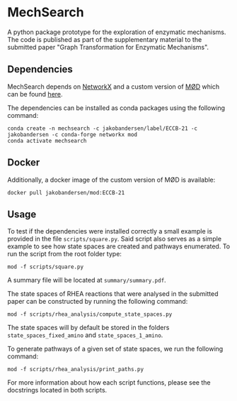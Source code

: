 # MechSearch

A python package prototype for the exploration of enzymatic mechanisms.
The code is published as part of the supplementary material to the submitted paper
"Graph Transformation for Enzymatic Mechanisms".

## Dependencies
MechSearch depends on [NetworkX](https://networkx.org/) and a custom version of
[MØD](https://cheminf.imada.sdu.dk/mod/) which can be found
[here](https://github.com/jakobandersen/mod/tree/archive/ECCB-21).

The dependencies can be installed as conda packages using the following command:

```
conda create -n mechsearch -c jakobandersen/label/ECCB-21 -c jakobandersen -c conda-forge networkx mod
conda activate mechsearch
```

## Docker

Additionally, a docker image of the custom version of MØD is available:

```
docker pull jakobandersen/mod:ECCB-21
```

## Usage
To test if the dependencies were installed correctly a small example
is provided in the file `scripts/square.py`. Said script also serves
as a simple example to see how state spaces are created and
pathways enumerated. To run the script from the root folder type:
```
mod -f scripts/square.py
```
A summary file will be located at `summary/summary.pdf`.

The state spaces of RHEA reactions that were analysed in
the submitted paper can be constructed by running the following command:
```
mod -f scripts/rhea_analysis/compute_state_spaces.py
```
The state spaces will by default be stored in the folders
`state_spaces_fixed_amino` and `state_spaces_1_amino`.

To generate pathways of a given set of state spaces, we run the
following command:
```
mod -f scripts/rhea_analysis/print_paths.py
```

For more information about how each script functions, please see the
docstrings located in both scripts.
